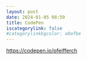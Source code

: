 ```yaml
---
layout: post
date: 2024-01-05 08:59
title: CodePen
iscategorylink: false
#categorylinkbgcolor: a0afbe
---
```

https://codepen.io/pfeifferch
